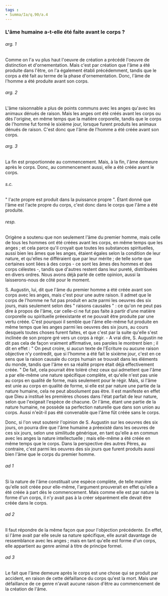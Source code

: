 ```yaml
---
tags : 
- Summa/Ia/q.90/a.4
---
```


### L'âme humaine a-t-elle été faite avant le corps ?



###### arg. 1
Comme on l'a vu plus haut l'oeuvre de création a précédé l'oeuvre de distinction et d'ornementation. Mais c'est par création que l'âme a été produite dans l'être, on l'a également établi précédemment, tandis que le corps a été fait au terme de la phase d'ornementation. Donc, l'âme de l'homme a été produite avant son corps. 

###### arg. 2
L'âme raisonnable a plus de points communs avec les anges qu'avec les animaux dénués de raison. Mais les anges ont été créés avant les corps ou dès l'origine, en même temps que la matière corporelle, tandis que le corps de l'homme fut formé le sixième jour, lorsque furent produits les animaux dénués de raison. C'est donc que l'âme de l'homme a été créée avant son corps. 

###### arg. 3
La fin est proportionnée au commencement. Mais, à la fin, l'âme demeure après le corps. Donc, au commencement aussi, elle a été créée avant le corps. 

###### s.c.
" l'acte propre est produit dans la puissance propre ". Étant donné que l'âme est l'acte propre du corps, c'est donc dans le corps que l'âme a été produite. 

###### resp.
Origène a soutenu que non seulement l'âme du premier homme, mais celle de tous les hommes ont été créées avant les corps, en même temps que les anges ; et cela parce qu'il croyait que toutes les substances spirituelles, aussi bien les âmes que les anges, étaient égales selon la condition de leur nature, et qu'elles ne différaient que par leur mérite ; de telle sorte que certaines sont liées à des corps - ce sont les âmes des hommes et des corps célestes -, tandis que d'autres restent dans leur pureté, distribuées en divers ordres. Nous avons déjà parlé de cette opinion, aussi la laisserons-nous de côté pour le moment. 

S. Augustin, lui, dit que l'âme du premier homme a été créée avant son corps avec les anges, mais c'est pour une autre raison. Il admet que le corps de l'homme ne fut pas produit en acte parmi les oeuvres des six jours, mais seulement selon des " raisons causales " : ce qu'on ne peut pas dire à propos de l'âme, car celle-ci ne fut pas faite à partir d'une matière corporelle ou spirituelle préexistante et ne pouvait être produite par une vertu créée. C'est pourquoi il semble que l'âme elle-même fut produite en même temps que les anges parmi les oeuvres des six jours, au cours desquels toutes choses furent faites, et que c'est par la suite qu'elle s'est inclinée de son propre gré vers un corps à régir. - A vrai dire, S. Augustin ne dit pas cela de façon vraiment affirmative, ses paroles le montrent bien ; il dit en effet : " On peut croire, si aucun texte de l'Écriture ou aucune raison objective n'y contredit, que si l'homme a été fait le sixième jour, c'est en ce sens que la raison causale du corps humain se trouvait dans les éléments du monde, tandis que l'âme en sa réalité propre était déjà effectivement créée. " De fait, cela pourrait être toléré chez ceux qui admettent que l'âme a par elle-même une nature spécifique complète, et qu'elle n'est pas unie au corps en qualité de forme, mais seulement pour le régir. Mais, si l'âme est unie au corps en qualité de forme, si elle est par nature une partie de la nature humaine, cela ne peut absolument pas être. Il est manifeste en effet que Dieu a institué les premières choses dans l'état parfait de leur nature, selon que l'exigeait l'espèce de chacune. Or l'âme, étant une partie de la nature humaine, ne possède sa perfection naturelle que dans son union au corps. Aussi n'eût-il pas été convenable que l'âme fût créée sans le corps. 

Donc, si l'on veut soutenir l'opinion de S. Augustin sur les oeuvres des six jours, on pourra dire que l'âme humaine a préexisté dans les oeuvres de ces six jours, selon une similitude générique, en tant qu'elle a en commun avec les anges la nature intellectuelle ; mais elle-même a été créée en même temps que le corps. Dans la perspective des autres Pères, au contraire, c'est parmi les oeuvres des six jours que furent produits aussi bien l'âme que le corps du premier homme. 

###### ad 1
Si la nature de l'âme constituait une espèce complète, de telle manière qu'elle soit créée pour elle-même, l'argument prouverait en effet qu'elle a été créée à part dès le commencement. Mais comme elle est par nature la forme d'un corps, il n'y avait pas à la créer séparément elle devait être créée dans le corps. 

###### ad 2
Il faut répondre de la même façon que pour l'objection précédente. En effet, si l'âme avait par elle seule sa nature spécifique, elle aurait davantage de ressemblance avec les anges ; mais en tant qu'elle est forme d'un corps, elle appartient au genre animal à titre de principe formel. 

###### ad 3
Le fait que l'âme demeure après le corps est une chose qui se produit par accident, en raison de cette défaillance du corps qu'est la mort. Mais une défaillance de ce genre n'avait aucune raison d'être au commencement de la création de l'âme. 

